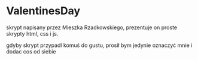 # ValentinesDay

skrypt napisany przez Mieszka Rzadkowskiego,
prezentuje on proste skrypty html, css i js.

gdyby skrypt przypadl komuś do gustu, prosił bym jedynie oznaczyć mnie i dodac cos od siebie
